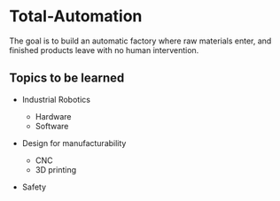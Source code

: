 
# Total-Automation

The goal is to build an automatic factory where raw materials enter, and finished products leave with no human intervention.

## Topics to be learned

+ Industrial Robotics
  + Hardware
  + Software
  
+ Design for manufacturability
  + CNC
  + 3D printing
  
+ Safety


